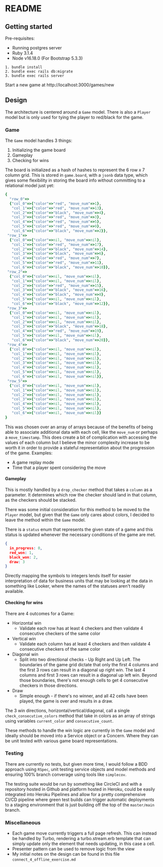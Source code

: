 # README

## Getting started
Pre-requisites:
- Running postgres server
- Ruby 3.1.4
- Node v16.18.0 (For Bootstrap 5.3.3)

```
1. bundle install
2. bundle exec rails db:migrate
3. bundle exec rails server
```

Start a new game at http://localhost:3000/games/new

## Design
The architecture is centered around a `Game` model. There is also a `Player` model but is only used for tying the player to red/black for the game.

### Game
The `Game` model handles 3 things:
1. Initializing the game board
2. Gameplay
3. Checking for wins

The board is initialized as a hash of hashes to represent the 6 row x 7 column grid. This is stored in `game.board`, with a `jsonb` data type, which gives some flexibility in storing the board info without committing to a relational model just yet:
```ruby
{
  "row_0"=>
  {"col_0"=>{"color"=>"red", "move_num"=>1},
   "col_1"=>{"color"=>"red", "move_num"=>13},
   "col_2"=>{"color"=>"black", "move_num"=>4},
   "col_3"=>{"color"=>"red", "move_num"=>3},
   "col_4"=>{"color"=>"red", "move_num"=>5},
   "col_5"=>{"color"=>"red", "move_num"=>9},
   "col_6"=>{"color"=>"black", "move_num"=>2}},
 "row_1"=>
  {"col_0"=>{"color"=>nil, "move_num"=>nil},
   "col_1"=>{"color"=>"red", "move_num"=>17},
   "col_2"=>{"color"=>"black", "move_num"=>14},
   "col_3"=>{"color"=>"black", "move_num"=>6},
   "col_4"=>{"color"=>"red", "move_num"=>7},
   "col_5"=>{"color"=>"red", "move_num"=>11},
   "col_6"=>{"color"=>"black", "move_num"=>10}},
 "row_2"=>
  {"col_0"=>{"color"=>nil, "move_num"=>nil},
   "col_1"=>{"color"=>nil, "move_num"=>nil},
   "col_2"=>{"color"=>"red", "move_num"=>15},
   "col_3"=>{"color"=>"black", "move_num"=>16},
   "col_4"=>{"color"=>"black", "move_num"=>8},
   "col_5"=>{"color"=>nil, "move_num"=>nil},
   "col_6"=>{"color"=>"black", "move_num"=>12}},
 "row_3"=>
  {"col_0"=>{"color"=>nil, "move_num"=>nil},
   "col_1"=>{"color"=>nil, "move_num"=>nil},
   "col_2"=>{"color"=>nil, "move_num"=>nil},
   "col_3"=>{"color"=>"black", "move_num"=>18},
   "col_4"=>{"color"=>"red", "move_num"=>19},
   "col_5"=>{"color"=>nil, "move_num"=>nil},
   "col_6"=>{"color"=>"black", "move_num"=>20}},
 "row_4"=>
  {"col_0"=>{"color"=>nil, "move_num"=>nil},
   "col_1"=>{"color"=>nil, "move_num"=>nil},
   "col_2"=>{"color"=>nil, "move_num"=>nil},
   "col_3"=>{"color"=>nil, "move_num"=>nil},
   "col_4"=>{"color"=>nil, "move_num"=>nil},
   "col_5"=>{"color"=>nil, "move_num"=>nil},
   "col_6"=>{"color"=>nil, "move_num"=>nil}},
 "row_5"=>
  {"col_0"=>{"color"=>nil, "move_num"=>nil},
   "col_1"=>{"color"=>nil, "move_num"=>nil},
   "col_2"=>{"color"=>nil, "move_num"=>nil},
   "col_3"=>{"color"=>nil, "move_num"=>nil},
   "col_4"=>{"color"=>nil, "move_num"=>nil},
   "col_5"=>{"color"=>nil, "move_num"=>nil},
   "col_6"=>{"color"=>nil, "move_num"=>nil}}
}
 ```
This was chosen over an array of arrays because of the benefits of being able to associate additional data with each cell, like the `move_num` or perhaps a `move_timestamp`. This does create a bit of complication with accessing the values of each column but I believe the minor complexity increase to be worth it in order to provide a stateful representation about the progression of the game. Examples:
- A game replay mode
- Time that a player spent considering the move

#### Gameplay
This is mostly handled by a `drop_checker` method that takes a `column` as a parameter. It determines which row the checker should land in that column, as the checkers should be stacked.

There was some initial consideration for this method to be moved to the `Player` model, but given that the `Game` only cares about colors, I decided to leave the method within the `Game` model.

There is a `status` enum that represents the given state of a game and this status is updated whenever the necessary conditions of the game are met.

```json
{
  in_progress: 0,
  red_won: 1,
  black_won: 2,
  draw: 3
}
```
Directly mapping the symbols to integers lends itself for easier interpretation of data for business units that may be looking at the data in something like Looker, where the names of the statuses aren't readily available.

#### Checking for wins
There are 4 outcomes for a Game:
- Horizontal win
  - Validate each row has at least 4 checkers and then validate 4 consecutive checkers of the same color
- Vertical win
  - Validate each column has at least 4 checkers and then validate 4 consecutive checkers of the same color
- Diagonal win
  - Split into two directional checks - Up Right and Up Left. The boundaries of the game grid dictate that only the first 4 columns and the first 3 rows can result in a diagonal up right win. The last 4 columns and first 3 rows can result in a diagonal up left win. Beyond those boundaries, there's not enough cells to get 4 consecutive checkers in those directions.
- Draw
  - Simple enough - if there's no winner, and all 42 cells have been played, the game is over and results in a draw.

The 3 win directions, horizontal/vertical/diagonal, call a single `check_consecutive_colors` method that take in colors as an array of strings using variables `current_color` and `consecutive_count`.

These methods to handle the win logic are currently in the `Game` model and ideally should be moved into a Service object or a Concern. Where they can be unit tested with various game board representations.

### Testing
There are currently no tests, but given more time, I would follow a BDD approach using `RSpec`, unit testing service objects and model methods and ensuring 100% branch converage using tools like `simplecov`.

The testing suite would be run by something like CircleCI and with a repository hosted in Github and platform hosted in Heroku, could be easily integrated into Heroku Pipelines and allow for a pretty comprehensive CI/CD pipeline where green test builds can trigger automatic deployments to a staging environment that is just building off the top of the `master/main` branch.

### Miscellaneous
- Each game move currently triggers a full page refresh. This can instead be handled by Turbo, rendering a turbo.stream.erb template that can simply update only the element that needs updating, in this case a cell.
- Presenter pattern can be used to remove logic from the view
- My initial notes on the design can be found in this file `connect_4_offline_exercise.md`